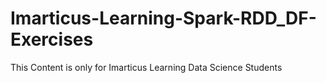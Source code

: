# Imarticus-Learning-Spark-RDD_DF-Exercises
This Content is only for Imarticus Learning Data Science Students
